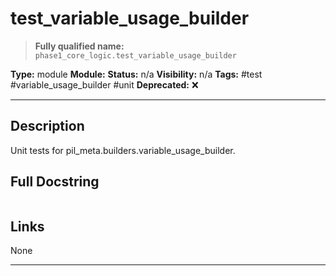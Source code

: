 # test_variable_usage_builder
> **Fully qualified name:** `phase1_core_logic.test_variable_usage_builder`

**Type:** module
**Module:** 
**Status:** n/a
**Visibility:** n/a
**Tags:** #test #variable_usage_builder #unit
**Deprecated:** ❌

---

## Description
Unit tests for pil_meta.builders.variable_usage_builder.

## Full Docstring
```

```

## Links
None

---
